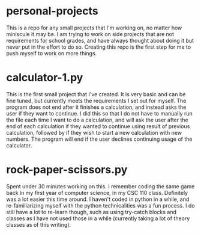 # personal-projects
This is a repo for any small projects that I'm working on, no matter how miniscule it may be. I am trying to work on side projects that are not requirements for school grades,
and have always thought about doing it but never put in the effort to do so. Creating this repo is the first step for me to push myself to work on more things.

# calculator-1.py
This is the first small project that I've created. It is very basic and can be fine tuned, but currently meets the requirements I set out for myself.
The program does not end after it finishes a calculation, and instead asks the user if they want to continue. I did this so that I do not have to 
manually run the file each time I want to do a calculation, and will ask the user after the end of each calculation if they wanted to continue using result of previous calculation, followed by if they wish to start a new calculation with new numbers. The program will end if the user declines continuing usage of the calculator.

# rock-paper-scissors.py
Spent under 30 minutes working on this. I remember coding the same game back in my first year of computer science, in my CSC 110 class. Definitely was a lot easier this time around. I haven't coded in python in a while, and re-familiarizing myself with the python technicalities was a fun process. I do still have a lot to re-learn though, such as using try-catch blocks and classes as I have not used those in a while (currently taking a lot of theory classes as of this writing).
